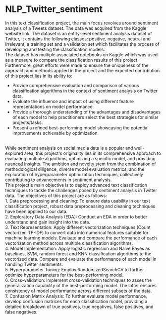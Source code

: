 # NLP_Twitter_sentiment
In this text classification project, the main focus revolves around sentiment analysis of a Tweets dataset. The
data was acquired from the Kaggle website link. The dataset is an entity-level sentiment analysis dataset of
Twitter, it contains the following classes: positive, negative, neutral and irrelevant, a training set and a
validation set which facilitates the process of developing and testing the classification models. <br/>
The dataset has multiple associated notebooks on Kaggle which was used as a measure to compare the
classification results of this project. Furthermore, great efforts were made to ensure the uniqueness of the
approach and methods applied in the project and the expected contribution of this project lies in its ability
to:
- Provide comprehensive evaluation and comparison of various classification algorithms in the context of
sentiment analysis on Twitter data.
- Evaluate the influence and impact of using different feature representations on model performance.
- Provide a thorough understanding of the advantages and disadvantages of each model to help
practitioners select the best strategies for similar projects/tasks.
- Present a refined best-performing model showcasing the potential improvements achievable by
optimization.
<br/>
While sentiment analysis on social media data is a popular and well-explored area, this project's originality
lies in its comprehensive approach to evaluating multiple algorithms, optimizing a specific model, and
providing nuanced insights. The ambition and novelty stem from the combination of methodological
diligence, diverse model evaluation metrics, and the exploration of hyperparameter optimization techniques,
collectively contributing to advancements in sentiment analysis.<br/>
This project's main objective is to deploy advanced text classification techniques to tackle the challenges
posed by sentiment analysis in Twitter data. The objectives of this project are as follows: <br/>
  1. Data preprocessing and cleaning: To ensure data usability in our text classification project, robust
  data preprocessing and cleaning techniques have been applied to our data.<br/>
  2. Exploratory Data Analysis (EDA): Conduct an EDA in order to better understand and gain insight into
  the data.<br/>
  3. Text Representation: Apply different vectorization techniques (Count vectorizer, TF-IDF) to convert
  data into numerical features suitable for machine learning models. Evaluate and compare the
  performance of each vectorization method across multiple classification algorithms.<br/>
  4. Model Implementation: Apply logistic regression and Naive Bayes as baselines, SVM, random forest
  and KNN classification algorithms to the vectorized data. Compare and evaluate the performance of
  each model in handling Twitter sentiments.<br/>
  5. Hyperparameter Tuning: Employ RandomizedSearchCV to further optimize hyperparameters for the
  best-performing model.<br/>
  6. Cross-validation: Implement cross-validation techniques to asses the generalization capability of the
  best-performing model. The latter ensures consistency of model performance across different subsets
  of the data.<br/>
  7. Confusion Matrix Analysis: To further evaluate model performance, develop confusion matrices for
  each classification model, providing a detailed breakdown of true positives, true negatives, false
  positives, and false negatives.<br/>
